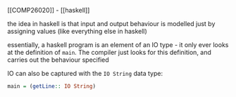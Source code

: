 [[COMP26020]] - [[haskell]]

the idea in haskell is that input and output behaviour is modelled just by assigning values (like everything else in haskell)

essentially, a haskell program is an element of an IO type - it only ever looks at the definition of `main`. The compiler just looks for this definition, and carries out the behaviour specified

IO can also be captured with the `IO String` data type:
```haskell
main = (getLine:: IO String)
```

